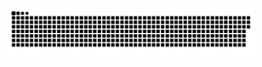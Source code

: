 <div align="center"><img src="https://raw.githubusercontent.com/Achuan-2/Achuan-2/main/assets/github-contribution-grid-snake.svg" ></div>
